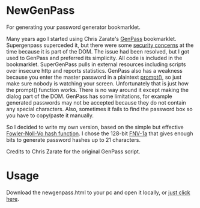 # NewGenPass
For generating your password generator bookmarklet.

Many years ago I started using Chris Zarate's [GenPass](https://genpass.supergenpass.com/) bookmarklet. Supergenpass superceded it, but there were some [security concerns](https://akibjorklund.com/2009/supergenpass-is-not-that-secure) at the time because it is part of the DOM. The issue had been resolved, but I got used to GenPass and preferred its simplicity. All code is included in the bookmarklet. SuperGenPass pulls in external resources including scripts over insecure http and reports statistics. GenPass also has a weakness because you enter the master password in a plaintext [prompt()](https://www.w3schools.com/JSREF/met_win_prompt.asp), so just make sure nobody is watching your screen. Unfortunately that is just how the prompt() function works. There is no way around it except making the dialog part of the DOM.
GenPass has some limitations, for example generated passwords may not be accepted because they do not contain any special characters. Also, sometimes it fails to find the password box so you have to copy/paste it manually.

So I decided to write my own version, based on the simple but effective [Fowler-Noll-Vo hash function](https://en.wikipedia.org/wiki/Fowler–Noll–Vo_hash_function). I chose the 128-bit [FNV-1a](https://en.wikipedia.org/wiki/Fowler–Noll–Vo_hash_function#FNV-1a_hash) that gives enough bits to generate password hashes up to 21 characters.

Credits to Chris Zarate for the original GenPass script.
# Usage
Download the newgenpass.html to your pc and open it locally, or [just click here](https://htmlpreview.github.io/?https://raw.githubusercontent.com/ploink/NewGenPass/master/newgenpass.html).
